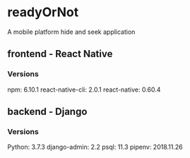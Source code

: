 # readyOrNot
A mobile platform hide and seek application 

## frontend - React Native
### Versions
npm: 6.10.1
react-native-cli: 2.0.1
react-native: 0.60.4

## backend - Django
### Versions
Python: 3.7.3
django-admin: 2.2
psql: 11.3
pipenv: 2018.11.26
